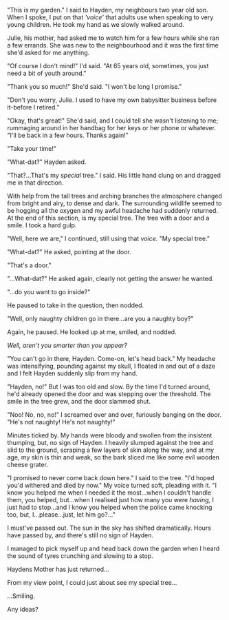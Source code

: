 "This is my garden." I said to Hayden, my neighbours two year old son. When I spoke, I put on that *'voice'* that adults use when speaking to very young children. He took my hand as we slowly walked around. 



Julie, his mother, had asked me to watch him for a few hours while she ran a few errands. She was new to the neighbourhood and it was the first time she'd asked for me anything. 



"Of course I don't mind!" I'd said. "At 65 years old, sometimes, you just need a bit of youth around."



"Thank you so much!" She'd said. "I won't be long I promise."



"Don't you worry, Julie. I used to have my own babysitter business before it-before I retired." 



"Okay, that's great!" She'd said, and I could tell she wasn't listening to me; rummaging around in her handbag for her keys or her phone or whatever. "I'll be back in a few hours. Thanks again!" 



"Take your time!"



"What-dat?" Hayden asked.



"That?...That's my *special* tree." I said. His little hand clung on and dragged me in that direction.



With help from the tall trees and arching branches the atmosphere changed from bright and airy, to dense and dark. The surrounding wildlife seemed to be hogging all the oxygen and my awful headache had suddenly returned. At the end of this section, is my special tree. The tree with a door and a smile. I took a hard gulp.



"Well, here we are," I continued, still using that *voice.* "My special tree."



"What-dat?" He asked, pointing at the door.



"That's a door."



"...What-dat?" He asked again, clearly not getting the answer he wanted.



"...do you want to go inside?"



He paused to take in the question, then nodded.



"Well, only naughty children go in there...are you a naughty boy?"



Again, he paused. He looked up at me, smiled, and nodded.



*Well, aren't you smarter than you appear?*



"You can't go in there, Hayden. Come-on, let's head back." My headache was intensifying, pounding against my skull, I floated in and out of a daze and I felt Hayden suddenly slip from my hand.



"Hayden, no!" But I was too old and slow. By the time I'd turned around, he'd already opened the door and was stepping over the threshold. The smile in the tree grew, and the door slammed shut.



"Noo! No, no, no!" I screamed over and over, furiously banging on the door. "He's not naughty! He's not naughty!"



Minutes ticked by. My hands were bloody and swollen from the insistent thumping, but, no sign of Hayden. I heavily slumped against the tree and slid to the ground, scraping a few layers of skin along the way, and at my age, my skin is thin and weak, so the bark sliced me like some evil wooden cheese grater.



"I promised to never come back down here." I said to the tree. "I'd hoped you'd withered and died by now." My voice turned soft, pleading with it. "I know you helped me when I needed it the most...when I couldn't handle them, you helped, but...when I realised just how many you were *having,* I just had to stop...and I know you helped when the police came knocking too, but, I...please...just, let him go?..." 



I must've passed out. The sun in the sky has shifted dramatically. Hours have passed by, and there's still no sign of Hayden.



I managed to pick myself up and head back down the garden when I heard the sound of tyres crunching and slowing to a stop. 



Haydens Mother has just returned...



From my view point, I could just about see my special tree...



...Smiling.



Any ideas?